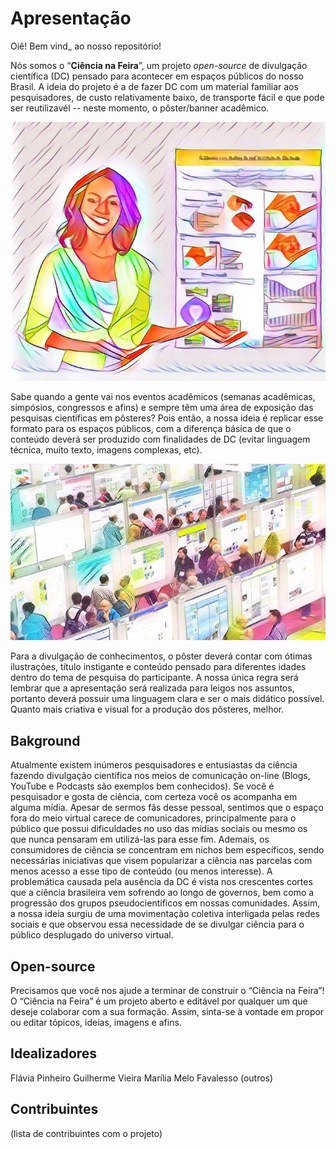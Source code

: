 # Apresentação
Oiê! Bem vind_ ao nosso repositório! 

Nós somos o “**Ciência na Feira**”, um projeto _open-source_ de divulgação científica (DC) pensado para acontecer em espaços públicos do nosso Brasil. A ideia do projeto é a de fazer DC com um material familiar aos pesquisadores, de custo relativamente baixo, de transporte fácil e que pode ser reutilizavél -- neste momento, o pôster/banner acadêmico. 

![](https://github.com/mmfava/ciencianafeira/blob/master/imagens_repo/WhatsApp%20Image%202020-07-23%20at%2018.40.18.jpeg?raw=true)

Sabe quando a gente vai nos eventos acadêmicos (semanas acadêmicas, simpósios, congressos e afins) e sempre têm uma área de exposição das pesquisas científicas em pôsteres? Pois então, a nossa ideia é replicar esse formato para os espaços públicos, com a diferença básica de que o conteúdo deverá ser produzido com finalidades de DC (evitar linguagem técnica, muito texto, imagens complexas, etc). 

![](https://github.com/mmfava/ciencianafeira/blob/master/imagens_repo/WhatsApp%20Image%202020-07-23%20at%2018.36.52%20(1).jpeg?raw=true)

Para a divulgação de conhecimentos, o pôster deverá contar com ótimas ilustrações, título instigante e conteúdo pensado para diferentes idades dentro do tema de pesquisa do participante. A nossa única regra será lembrar que a apresentação será realizada para leigos nos assuntos, portanto deverá possuir uma linguagem clara e ser o mais didático possível. Quanto mais criativa e visual for a produção dos pôsteres, melhor.

## Bakground
Atualmente existem inúmeros pesquisadores e entusiastas da ciência fazendo divulgação científica nos meios de comunicação on-line (Blogs, YouTube e Podcasts são exemplos bem conhecidos). Se você é pesquisador e gosta de ciência, com certeza você os acompanha em alguma mídia. Apesar de sermos fãs desse pessoal, sentimos que o espaço fora do meio virtual  carece de comunicadores, principalmente para o público que possui dificuldades no uso das mídias sociais ou mesmo os que nunca pensaram em utilizá-las para esse fim. Ademais, os consumidores de ciência se concentram em nichos bem específicos, sendo necessárias iniciativas que visem popularizar a ciência nas parcelas com menos acesso a esse tipo de conteúdo (ou menos interesse).
A problemática causada pela ausência da DC é vista nos crescentes cortes que a ciência brasileira vem sofrendo ao longo de governos, bem como a progressão dos grupos pseudocientíficos em nossas comunidades. Assim, a nossa ideia surgiu de uma movimentação coletiva interligada pelas redes sociais e que observou essa necessidade de se divulgar ciência para o público desplugado do universo virtual. 

## Open-source
Precisamos que você nos ajude a terminar de construir o “Ciência na Feira”! 
O “Ciência na Feira” é um projeto aberto e editável por qualquer um que deseje colaborar com a sua formação. Assim, sinta-se à vontade em propor ou editar tópicos, ideias, imagens e afins. 

## Idealizadores
Flávia Pinheiro
Guilherme Vieira
Marília Melo Favalesso
(outros)

## Contribuintes
(lista de contribuintes com o projeto)
